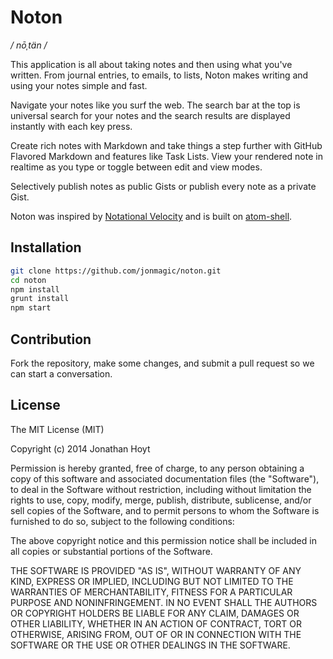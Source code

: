 # Noton

*/ nōˌtän /*

This application is all about taking notes and then using what you've written. From journal entries, to emails, to lists, Noton makes writing and using your notes simple and fast.

Navigate your notes like you surf the web. The search bar at the top is universal search for your notes and the search results are displayed instantly with each key press.

Create rich notes with Markdown and take things a step further with GitHub Flavored Markdown and features like Task Lists. View your rendered note in realtime as you type or toggle between edit and view modes.

Selectively publish notes as public Gists or publish every note as a private Gist.

Noton was inspired by [Notational Velocity](http://notational.net) and is built on [atom-shell](https://github.com/atom/atom-shell).

## Installation

```bash
git clone https://github.com/jonmagic/noton.git
cd noton
npm install
grunt install
npm start
```

## Contribution

Fork the repository, make some changes, and submit a pull request so we can start a conversation.

## License

The MIT License (MIT)

Copyright (c) 2014 Jonathan Hoyt

Permission is hereby granted, free of charge, to any person obtaining a copy
of this software and associated documentation files (the "Software"), to deal
in the Software without restriction, including without limitation the rights
to use, copy, modify, merge, publish, distribute, sublicense, and/or sell
copies of the Software, and to permit persons to whom the Software is
furnished to do so, subject to the following conditions:

The above copyright notice and this permission notice shall be included in all
copies or substantial portions of the Software.

THE SOFTWARE IS PROVIDED "AS IS", WITHOUT WARRANTY OF ANY KIND, EXPRESS OR
IMPLIED, INCLUDING BUT NOT LIMITED TO THE WARRANTIES OF MERCHANTABILITY,
FITNESS FOR A PARTICULAR PURPOSE AND NONINFRINGEMENT. IN NO EVENT SHALL THE
AUTHORS OR COPYRIGHT HOLDERS BE LIABLE FOR ANY CLAIM, DAMAGES OR OTHER
LIABILITY, WHETHER IN AN ACTION OF CONTRACT, TORT OR OTHERWISE, ARISING FROM,
OUT OF OR IN CONNECTION WITH THE SOFTWARE OR THE USE OR OTHER DEALINGS IN THE
SOFTWARE.
